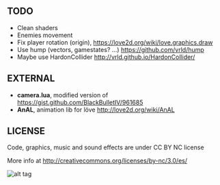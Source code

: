 
TODO
----

* Clean shaders
* Enemies movement
* Fix player rotation (origin), https://love2d.org/wiki/love.graphics.draw
* Use hump (vectors, gamestates? ...) https://github.com/vrld/hump
* Maybe use HardonCollider http://vrld.github.io/HardonCollider/


EXTERNAL
----

* **camera.lua**, modified version of https://gist.github.com/BlackBulletIV/961685
* **AnAL**, animation lib for löve http://love2d.org/wiki/AnAL


LICENSE
---
Code, graphics, music and sound effects are under CC BY NC license

More info at http://creativecommons.org/licenses/by-nc/3.0/es/

![alt tag](http://i.creativecommons.org/l/by/3.0/88x31.png)

